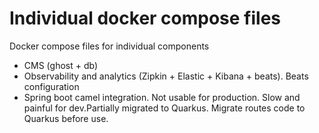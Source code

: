# Individual docker compose files

Docker compose files for individual components

* CMS (ghost + db)
* Observability and analytics (Zipkin + Elastic + Kibana + beats). Beats configuration
* Spring boot camel integration. Not usable for production. Slow and painful for dev.Partially migrated to Quarkus. Migrate routes code to Quarkus before use.
